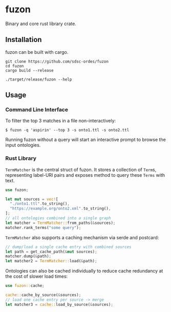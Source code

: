 # fuzon

Binary and core rust library crate.

## Installation

fuzon can be built with cargo.

```shell
git clone https://github.com/sdsc-ordes/fuzon
cd fuzon
cargo build --release

./target/release/fuzon --help
```

## Usage

### Command Line Interface

To filter the top 3 matches in a file non-interactively:

```shell
$ fuzon -q 'aspirin' --top 3 -s onto1.ttl -s onto2.ttl
```

Running fuzon without a query will start an interactive prompt to browse the input ontologies.

### Rust Library

`TermMatcher` is the central struct of fuzon. It stores a collection of `Term`s, representing label-URI pairs and exposes method to query these `Terms` with text.

```rust
use fuzon;

let mut sources = vec![
  "./onto1.ttl".to_string(),
  "https://example.org/onto2.xml".to_string(),
];
// all ontologies combined into a single graph
let matcher = TermMatcher::from_paths(&sources);
matcher.rank_terms("some query");
```

`TermMatcher` also supports a caching mechanism via serde and postcard:

```rust
// dump/load a single cache entry with combined sources
let path = get_cache_path(&mut sources);
matcher.dump(&path);
let matcher2 = TermMatcher::load(&path);
```

Ontologies can also be cached individually to reduce cache redundancy at the cost of slower load times:

```rust
use fuzon::cache;

cache::cache_by_source(&sources);
// load one cache entry per source -> merge
let matcher3 = cache::load_by_source(&sources);
```
